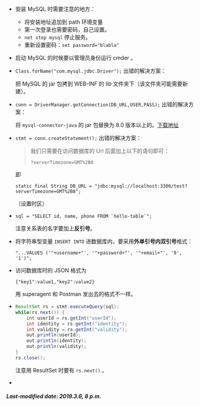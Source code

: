 + 安装 MySQL 时需要注意的地方：

  + 将安装地址追加到 path 环境变量
  + 第一次登录也需要密码，自己设置。
  + `net stop mysql` 停止服务。
  + 重新设置密码：`set password="blabla"`

+ 启动 MySQL 的时候要以管理员身份运行 cmder 。

+ `Class.forName("com.mysql.jdbc.Driver");` 出错的解决方案：

  把 MySQL 的 jar 包拷到 WEB-INF 的 lib 文件夹下（该文件夹可能需要新建）。

+ `conn = DriverManager.getConnection(DB_URL,USER,PASS);` 出错的解决方案：

  将 `mysql-connector-java` 的 jar 包替换为 8.0 版本以上的。[下载地址](https://mvnrepository.com/artifact/mysql/mysql-connector-java/8.0.13) 

+ `stmt = conn.createStatement();` 出错的解决方案：

  >我们只需要在访问数据库的 Url 后面加上以下的语句即可：
  >
  >```
  >?serverTimezone=GMT%2B8
  >```

  即 

  ```
  static final String DB_URL = "jdbc:mysql://localhost:3306/test?serverTimezone=GMT%2B8";
  ```

  （设置时区）

+ ```
  sql = "SELECT id, name, phone FROM `hello-table`";
  ```

  注意关系表的名字要加上**反引号**。

+ 将字符串型变量 `INSERT INTO` 进数据库内，要采用**外单引号内双引号**格式：

  `"...VALUES ('"+username+"', '"+password+"', '"+email+"', '0', '1')";`

+ 访问数据库时的 JSON 格式为

  `{"key1":value1,"key2":value2}`

  用 superagent 和 Postman 发出去的格式不一样。

+ ```java
  ResultSet rs = stmt.executeQuery(sql);
  while(rs.next()) {
      int userId = rs.getInt("userId");
      int identity = rs.getInt("identity");
      int validity = rs.getInt("validity");
      out.println(userId);
      out.println(identity);
      out.println(validity);
  }
  rs.close();
  ```

  注意用 ResultSet 时要有 `rs.next()` 。

+ 

##### Last-modified date: 2019.3.6, 8 p.m.

